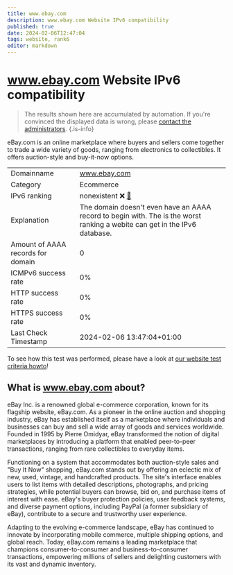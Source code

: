 ```yaml
---
title: www.ebay.com
description: www.ebay.com Website IPv6 compatibility
published: true
date: 2024-02-06T12:47:04
tags: website, rank6
editor: markdown
---
```


# www.ebay.com Website IPv6 compatibility

> The results shown here are accumulated by automation. If you're convinced the displayed data is wrong, please [contact the administrators](/howto/chat). 
{.is-info}

eBay.com is an online marketplace where buyers and sellers come together to trade a wide variety of goods, ranging from electronics to collectibles. It offers auction-style and buy-it-now options.


|   |   |
| - | - |
| Domainname | www.ebay.com
| Category | Ecommerce |
| IPv6 ranking | nonexistent :x: [🔗](/howto/ranking) |
| Explanation | The domain doesn't even have an AAAA record to begin with. The is the worst ranking a webite can get in the IPv6 database. |
| Amount of AAAA records for domain | 0 |
| ICMPv6 success rate | 0%|
| HTTP success rate | 0% |
| HTTPS success rate | 0% |
| Last Check Timestamp | 2024-02-06 13:47:04+01:00 |

To see how this test was performed, please have a look at [our website test criteria howto](/howto/testcriteria/website)!


## What is www.ebay.com about?
eBay Inc. is a renowned global e-commerce corporation, known for its flagship website, eBay.com. As a pioneer in the online auction and shopping industry, eBay has established itself as a marketplace where individuals and businesses can buy and sell a wide array of goods and services worldwide. Founded in 1995 by Pierre Omidyar, eBay transformed the notion of digital marketplaces by introducing a platform that enabled peer-to-peer transactions, ranging from rare collectibles to everyday items.

Functioning on a system that accommodates both auction-style sales and "Buy It Now" shopping, eBay.com stands out by offering an eclectic mix of new, used, vintage, and handcrafted products. The site's interface enables users to list items with detailed descriptions, photographs, and pricing strategies, while potential buyers can browse, bid on, and purchase items of interest with ease. eBay's buyer protection policies, user feedback systems, and diverse payment options, including PayPal (a former subsidiary of eBay), contribute to a secure and trustworthy user experience.

Adapting to the evolving e-commerce landscape, eBay has continued to innovate by incorporating mobile commerce, multiple shipping options, and global reach. Today, eBay.com remains a leading marketplace that champions consumer-to-consumer and business-to-consumer transactions, empowering millions of sellers and delighting customers with its vast and dynamic inventory.


